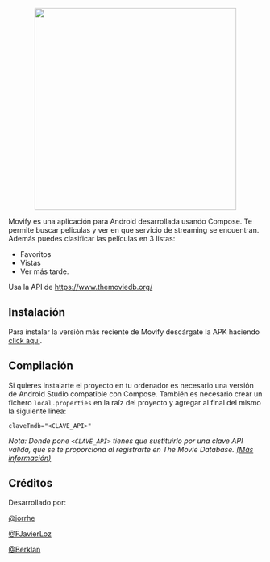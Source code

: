<p align="center">
  <img src="app/src/main/res/drawable/movify_title_1.jpg" width="400"/>
</p>

Movify es una aplicación para Android desarrollada usando Compose. Te permite buscar peliculas y ver en que servicio de streaming se encuentran. Además puedes clasificar las películas en 3 listas:
- Favoritos
- Vistas
- Ver más tarde.

Usa la API de https://www.themoviedb.org/

## Instalación

Para instalar la versión más reciente de Movify descárgate la APK haciendo [click aquí](https://github.com/jorrhe/Movify/releases/latest/download/Movify.apk).

## Compilación

Si quieres instalarte el proyecto en tu ordenador es necesario una versión de Android Studio compatible con Compose. También es necesario crear un fichero ``local.properties`` en la raíz del proyecto y agregar al final del mismo la siguiente linea:

```Gradle
claveTmdb="<CLAVE_API>"
```

_Nota: Donde pone ``<CLAVE_API>`` tienes que sustituirlo por una clave API válida, que se te proporciona al registrarte en The Movie Database. [(Más información)](https://developers.themoviedb.org/3/getting-started/authentication)_

## Créditos

Desarrollado por:

[@jorrhe](https://github.com/jorrhe)

[@FJavierLoz](https://github.com/FJavierLoz)

[@Berklan](https://github.com/Berklan)

